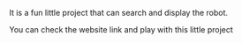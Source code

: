 It is a fun little project that can search and display the robot.

You can check the website link and play with this little project
